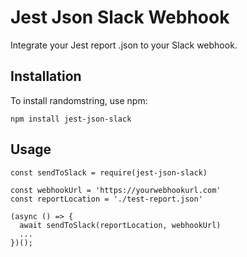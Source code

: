 # Jest Json Slack Webhook

Integrate your Jest report .json to your Slack webhook.

## Installation
To install randomstring, use npm:

```
npm install jest-json-slack
```

## Usage

```
const sendToSlack = require(jest-json-slack)

const webhookUrl = 'https://yourwebhookurl.com'
const reportLocation = './test-report.json'

(async () => {
  await sendToSlack(reportLocation, webhookUrl)
  ...
})();

```